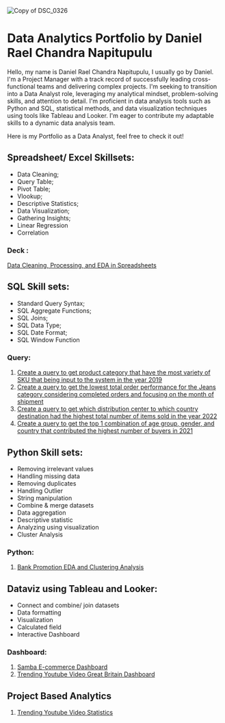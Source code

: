 ![Copy of DSC_0326](https://github.com/danielraelc16/danielraelc16/assets/144601336/3b810ce6-724c-479a-9a7f-e1161b6fe307) 
# Data Analytics Portfolio by Daniel Rael Chandra Napitupulu
Hello, my name is Daniel Rael Chandra Napitupulu, I usually go by Daniel. I'm a Project Manager with a track record of successfully leading cross-functional teams and delivering complex projects. I'm seeking to transition into a Data Analyst role, leveraging my analytical mindset, problem-solving skills, and attention to detail. I'm proficient in data analysis tools such as Python and SQL, statistical methods, and data visualization techniques using tools like Tableau and Looker. I'm eager to contribute my adaptable skills to a dynamic data analysis team.
  
Here is my Portfolio as a Data Analyst, feel free to check it out!

## Spreadsheet/ Excel Skillsets:
* Data Cleaning;
* Query Table;
* Pivot Table;
* Vlookup;
* Descriptive Statistics;
* Data Visualization;
* Gathering Insights;
* Linear Regression
* Correlation

### Deck :
[Data Cleaning, Processing, and EDA in Spreadsheets](https://drive.google.com/file/d/1Kqf6-Al7N8tmA6SWKfTvU4Qlm_rgCiir/view?usp=sharing)

## SQL Skill sets:
* Standard Query Syntax;  
* SQL Aggregate Functions; 
* SQL Joins; 
* SQL Data Type; 
* SQL Date Format; 
* SQL Window Function

### Query:
1. [Create a query to get product category that have the most variety of SKU that being input to the system in the year 2019](https://console.cloud.google.com/bigquery?sq=178305489124:f6e96553a5e74870a4d0e848bde5d08b)
2. [Create a query to get the lowest total order performance for the Jeans category considering completed orders and focusing on the month of shipment](https://console.cloud.google.com/bigquery?sq=178305489124:737a35e09b1643f49563aed706e54594)
3. [Create a query to get which distribution center to which country destination had the highest total number of items sold in the year 2022](https://console.cloud.google.com/bigquery?sq=178305489124:1474ba5a869d4b99aa184dd7e046e259)
4. [Create a query to get  the top 1 combination of age group, gender, and country that contributed the highest number of buyers in 2021](https://console.cloud.google.com/bigquery?sq=178305489124:8de37d2d23c440fb909a8bc332cc9f9b)



## Python Skill sets:
* Removing irrelevant values
* Handling missing data
* Removing duplicates
* Handling Outlier
* String manipulation
* Combine & merge datasets
* Data aggregation
* Descriptive statistic
* Analyzing using visualization
* Cluster Analysis

### Python:
1. [Bank Promotion EDA and Clustering Analysis](https://github.com/danielraelc16/danielraelc16/blob/76cd474bc67adedbfe69b550057e851133e13ef2/Revo%20Bank%20Promotion%20Dataset.ipynb)

## Dataviz using Tableau and Looker:
* Connect and combine/ join datasets
* Data formatting
* Visualization
* Calculated field
* Interactive Dashboard

### Dashboard:
1. [Samba E-commerce Dashboard](https://lookerstudio.google.com/reporting/63560caa-6401-4176-a859-c55b994ea802)
2. [Trending Youtube Video Great Britain Dashboard](https://public.tableau.com/views/TrendingYoutubeVideoGreatBritainDashboard/OverallDashboard?:language=en-US&:display_count=n&:origin=viz_share_link)


## Project Based Analytics
1. [Trending Youtube Video Statistics](https://drive.google.com/file/d/1FrDXT_Ye-8uOxLXg5NfgtXXPE3CUcfoj/view?usp=sharing)
